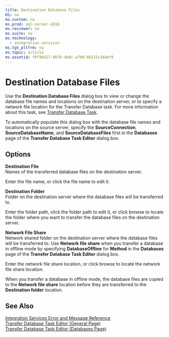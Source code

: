 ```yaml
---
title: Destination Database Files
H1: na
ms.custom: na
ms.prod: sql-server-2016
ms.reviewer: na
ms.suite: na
ms.technology: 
  - integration-services
ms.tgt_pltfrm: na
ms.topic: article
ms.assetid: f6f90417-86fb-4b8c-a790-0b215c344ef6
---
```

# Destination Database Files
  Use the **Destination Database Files** dialog box to view or change the database file names and locations on the destination server, or to specify a network file location for the Transfer Database task. For more information about this task, see [Transfer Database Task](../../Topics/TopicNameNotContainA/Transfer-Database-Task.md).  
  
 To automatically populate this dialog box with the database file names and locations on the source server, specify the **SourceConnection**, **SourceDatabaseName**, and **SourceDatabaseFiles** first in the **Databases** page of the **Transfer Database Task Editor** dialog box.  
  
## Options  
 **Destination File**  
 Names of the transferred database files on the destination server.  
  
 Enter the file name, or click the file name to edit it.  
  
 **Destination Folder**  
 Folder on the destination server where the database files will be transferred to.  
  
 Enter the folder path, click the folder path to edit it, or click browse to locate the folder where you want to transfer the database files on the destination server.  
  
 **Network File Share**  
 Network shared folder on the destination server where the database files will be transferred to. Use **Network file share** when you transfer a database in offline mode by specifying **DatabaseOffline** for **Method** in the **Databases** page of the **Transfer Database Task Editor** dialog box.  
  
 Enter the network file share location, or click browse to locate the network file share location.  
  
 When you transfer a database in offline mode, the database files are copied to the **Network file share** location before they are transferred to the **Destination folder** location.  
  
## See Also  
 [Integration Services Error and Message Reference](../../Topics/TopicNameNotContainA/Integration-Services-Error-and-Message-Reference.md)   
 [Transfer Database Task Editor &#40;General Page&#41;](../../Topics/TopicNameNotContainA/Transfer-Database-Task-Editor--General-Page-.md)   
 [Transfer Database Task Editor &#40;Databases Page&#41;](../../Topics/TopicNameNotContainA/Transfer-Database-Task-Editor--Databases-Page-.md)  
  
  